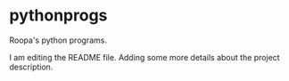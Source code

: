 # pythonprogs

Roopa's python programs.

I am editing the README file. Adding some more details about the project description.
